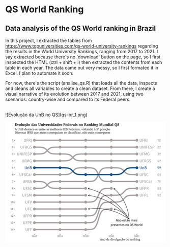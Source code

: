 # QS World Ranking
## Data analysis of the QS World ranking in Brazil

In this project, I extracted the tables from https://www.topuniversities.com/qs-world-university-rankings regarding the results in the World University Rankings, ranging from 2017 to 2021.
I say extracted because there's no 'download' button on the page, so I first inspected the HTML (ctrl + shift + i) then extracted the contents from each table in each year. The data came out very messy, so I first formated it in Excel. I plan to automate it soon.

For now, there's the script (analise_qs.R) that loads all the data, inspects and cleans all variables to create a clean dataset. From there, I create a visual narrative of its evolution between 2017 and 2021, using two scenarios: country-wise and compared to its Federal peers. 

<br>
![Evolução da UnB no QS](qs-br_1.png) 

<br>

![Evolução da UnB no QS - Federais](qs-federais_1.png) 